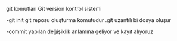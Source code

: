 git komutları
Git version kontrol sistemi

-git init git reposu oluşturma komutudur .git uzantılı bi dosya oluşur

-commit yapılan değişiklik anlamına geliyor ve kayıt alıyoruz


